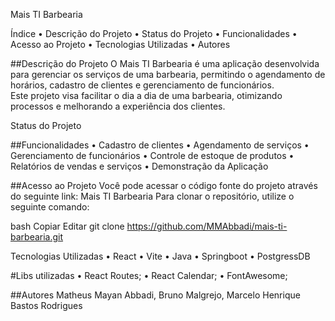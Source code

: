 Mais TI Barbearia


Índice
• Descrição do Projeto
• Status do Projeto
• Funcionalidades
• Acesso ao Projeto
• Tecnologias Utilizadas
• Autores

##Descrição do Projeto
O Mais TI Barbearia é uma aplicação desenvolvida para gerenciar os serviços de uma barbearia, permitindo o agendamento de horários, cadastro de clientes e gerenciamento de funcionários.  
Este projeto visa facilitar o dia a dia de uma barbearia, otimizando processos e melhorando a experiência dos clientes.

Status do Projeto

##Funcionalidades
• Cadastro de clientes
• Agendamento de serviços
• Gerenciamento de funcionários
• Controle de estoque de produtos
• Relatórios de vendas e serviços
• Demonstração da Aplicação


##Acesso ao Projeto
Você pode acessar o código fonte do projeto através do seguinte link: Mais TI Barbearia
Para clonar o repositório, utilize o seguinte comando:

bash
Copiar
Editar
git clone https://github.com/MMAbbadi/mais-ti-barbearia.git

Tecnologias Utilizadas
• React
• Vite
• Java
• Springboot
• PostgressDB

#Libs utilizadas
• React Routes;
• React Calendar;
• FontAwesome;

##Autores
Matheus Mayan Abbadi,
Bruno Malgrejo,
Marcelo Henrique Bastos Rodrigues
